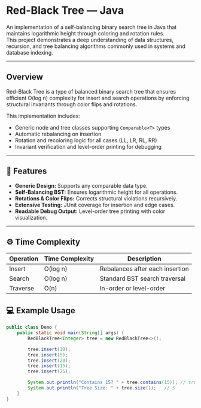 # Red-Black Tree — Java

An implementation of a self-balancing binary search tree in Java that maintains logarithmic height through coloring and rotation rules.  
This project demonstrates a deep understanding of data structures, recursion, and tree balancing algorithms commonly used in systems and database indexing.

---

## Overview
Red-Black Tree is a type of balanced binary search tree that ensures efficient O(log n) complexity for insert and search operations by enforcing structural
invariants through color flips and rotations.

This implementation includes:
- Generic node and tree classes supporting `Comparable<T>` types  
- Automatic rebalancing on insertion  
- Rotation and recoloring logic for all cases (LL, LR, RL, RR)  
- Invariant verification and level-order printing for debugging  

---

## 🧩 Features
- **Generic Design:** Supports any comparable data type.  
- **Self-Balancing BST:** Ensures logarithmic height for all operations.  
- **Rotations & Color Flips:** Corrects structural violations recursively.  
- **Extensive Testing:** JUnit coverage for insertion and edge cases.  
- **Readable Debug Output:** Level-order tree printing with color visualization.  

---

## ⚙️ Time Complexity
| Operation | Time Complexity | Description |
|------------|-----------------|--------------|
| Insert     | O(log n)        | Rebalances after each insertion |
| Search     | O(log n)        | Standard BST search traversal |
| Traverse   | O(n)            | In-order or level-order |


## 💻 Example Usage
```java
public class Demo {
    public static void main(String[] args) {
        RedBlackTree<Integer> tree = new RedBlackTree<>();

        tree.insert(10);
        tree.insert(5);
        tree.insert(20);
        tree.insert(15);
        tree.insert(25);

        System.out.println("Contains 15? " + tree.contains(15)); // true
        System.out.println("Tree Size: " + tree.size());   // 5
    }
}
